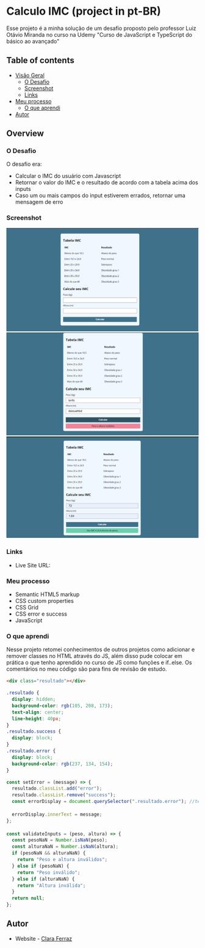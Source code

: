 # Calculo IMC (project in pt-BR)

Esse projeto é a minha solução de um desafio proposto pelo professor Luiz Otávio Miranda [](https://beacons.ai/otaviomiranda) no curso na Udemy "Curso de JavaScript e TypeScript do básico ao avançado" [](https://www.udemy.com/course/curso-de-javascript-moderno-do-basico-ao-avancado/)

## Table of contents

- [Visão Geral](#overview)
  - [O Desafio](#o-desafio)
  - [Screenshot](#screenshot)
  - [Links](#links)
- [Meu processo](#meu-processo)
  - [O que aprendi](#o-que-aprendi)
- [Autor](#autor)

## Overview

### O Desafio

O desafio era:

- Calcular o IMC do usuário com Javascript
- Retornar o valor do IMC e o resultado de acordo com a tabela acima dos inputs
- Caso um ou mais campos do input estiverem errados, retornar uma mensagem de erro

### Screenshot

![](Assets/images/screenshot.png)
![](Assets/images/screenshot-error.png)
![](Assets/images/screenshot-success.png)

### Links

- Live Site URL: [](https://claraferraz.github.io/IMC)

### Meu processo

- Semantic HTML5 markup
- CSS custom properties
- CSS Grid
- CSS error e success
- JavaScript

### O que aprendi

Nesse projeto retomei conhecimentos de outros projetos como adicionar e remover classes no HTML através do JS, além disso pude colocar em prática o que tenho aprendido no curso de JS como funções e if..else. Os comentários no meu código são para fins de revisão de estudo.

```html
<div class="resultado"></div>
```

```css
.resultado {
  display: hidden;
  background-color: rgb(105, 208, 173);
  text-align: center;
  line-height: 40px;
}
.resultado.success {
  display: block;
}
.resultado.error {
  display: block;
  background-color: rgb(237, 134, 154);
}
```

```js
const setError = (message) => {
  resultado.classList.add("error");
  resultado.classList.remove("success");
  const errorDisplay = document.querySelector(".resultado.error"); //tem propriedades específicas no css

  errorDisplay.innerText = message;
};

const validateInputs = (peso, altura) => {
  const pesoNaN = Number.isNaN(peso);
  const alturaNaN = Number.isNaN(altura);
  if (pesoNaN && alturaNaN) {
    return "Peso e altura inválidos";
  } else if (pesoNaN) {
    return "Peso inválido";
  } else if (alturaNaN) {
    return "Altura inválida";
  }
  return null;
};
```

## Autor

- Website - [Clara Ferraz](https://github.com/claraferraz)
